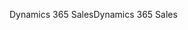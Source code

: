 <span data-ttu-id="29e4e-101">Dynamics 365 Sales</span><span class="sxs-lookup"><span data-stu-id="29e4e-101">Dynamics 365 Sales</span></span>
